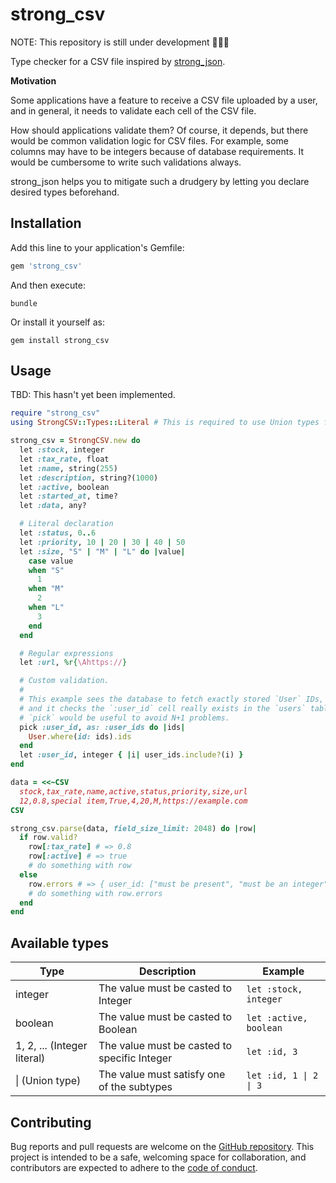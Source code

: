 # strong_csv

NOTE: This repository is still under development 🚧🚜🚧

Type checker for a CSV file inspired by [strong_json](https://github.com/soutaro/strong_json).

**Motivation**

Some applications have a feature to receive a CSV file uploaded by a user,
and in general, it needs to validate each cell of the CSV file.

How should applications validate them?
Of course, it depends, but there would be common validation logic for CSV files.
For example, some columns may have to be integers because of database requirements.
It would be cumbersome to write such validations always.

strong_json helps you to mitigate such a drudgery by letting you declare desired types beforehand.

## Installation

Add this line to your application's Gemfile:

```ruby
gem 'strong_csv'
```

And then execute:

```console
bundle
```

Or install it yourself as:

```console
gem install strong_csv
```

## Usage

TBD: This hasn't yet been implemented.

```ruby
require "strong_csv"
using StrongCSV::Types::Literal # This is required to use Union types for literal values.

strong_csv = StrongCSV.new do
  let :stock, integer
  let :tax_rate, float
  let :name, string(255)
  let :description, string?(1000)
  let :active, boolean
  let :started_at, time?
  let :data, any?

  # Literal declaration
  let :status, 0..6
  let :priority, 10 | 20 | 30 | 40 | 50
  let :size, "S" | "M" | "L" do |value|
    case value
    when "S"
      1
    when "M"
      2
    when "L"
      3
    end
  end

  # Regular expressions
  let :url, %r{\Ahttps://}

  # Custom validation.
  #
  # This example sees the database to fetch exactly stored `User` IDs,
  # and it checks the `:user_id` cell really exists in the `users` table.
  # `pick` would be useful to avoid N+1 problems.
  pick :user_id, as: :user_ids do |ids|
    User.where(id: ids).ids
  end
  let :user_id, integer { |i| user_ids.include?(i) }
end

data = <<~CSV
  stock,tax_rate,name,active,status,priority,size,url
  12,0.8,special item,True,4,20,M,https://example.com
CSV

strong_csv.parse(data, field_size_limit: 2048) do |row|
  if row.valid?
    row[:tax_rate] # => 0.8
    row[:active] # => true
    # do something with row
  else
    row.errors # => { user_id: ["must be present", "must be an integer"] }
    # do something with row.errors
  end
end
```

## Available types

| Type                        | Description                                  | Example                |
| --------------------------- | -------------------------------------------- | ---------------------- |
| integer                     | The value must be casted to Integer          | `let :stock, integer`  |
| boolean                     | The value must be casted to Boolean          | `let :active, boolean` |
| 1, 2, ... (Integer literal) | The value must be casted to specific Integer | `let :id, 3`           |
| \| (Union type)             | The value must satisfy one of the subtypes   | `let :id, 1 \| 2 \| 3` |

## Contributing

Bug reports and pull requests are welcome on the [GitHub repository](https://github.com/yykamei/strong_csv).
This project is intended to be a safe, welcoming space for collaboration,
and contributors are expected to adhere to the
[code of conduct](https://github.com/yykamei/strong_csv/blob/main/CODE_OF_CONDUCT.md).
